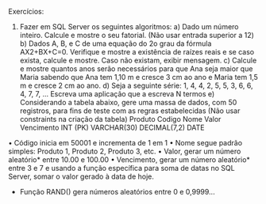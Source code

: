 Exercícios:
1) Fazer em SQL Server os seguintes algoritmos:
a) Dado um número inteiro. Calcule e mostre o seu fatorial. (Não usar entrada superior a 12)
b) Dados A, B, e C de uma equação do 2o grau da fórmula AX2+BX+C=0. Verifique e mostre a
existência de raízes reais e se caso exista, calcule e mostre. Caso não existam, exibir mensagem.
c) Calcule e mostre quantos anos serão necessários para que Ana seja maior que Maria sabendo
que Ana tem 1,10 m e cresce 3 cm ao ano e Maria tem 1,5 m e cresce 2 cm ao ano.
d) Seja a seguinte série: 1, 4, 4, 2, 5, 5, 3, 6, 6, 4, 7, 7, ...
Escreva uma aplicação que a escreva N termos
e) Considerando a tabela abaixo, gere uma massa de dados, com 50 registros, para fins de teste
com as regras estabelecidas (Não usar constraints na criação da tabela)
Produto
Codigo Nome Valor Vencimento
INT (PK) VARCHAR(30) DECIMAL(7,2) DATE

• Código inicia em 50001 e incrementa de 1 em 1
• Nome segue padrão simples: Produto 1, Produto 2, Produto 3, etc.
• Valor, gerar um número aleatório* entre 10.00 e 100.00
• Vencimento, gerar um número aleatório* entre 3 e 7 e usando a função específica para
soma de datas no SQL Server, somar o valor gerado à data de hoje.

* Função RAND() gera números aleatórios entre 0 e 0,9999...
